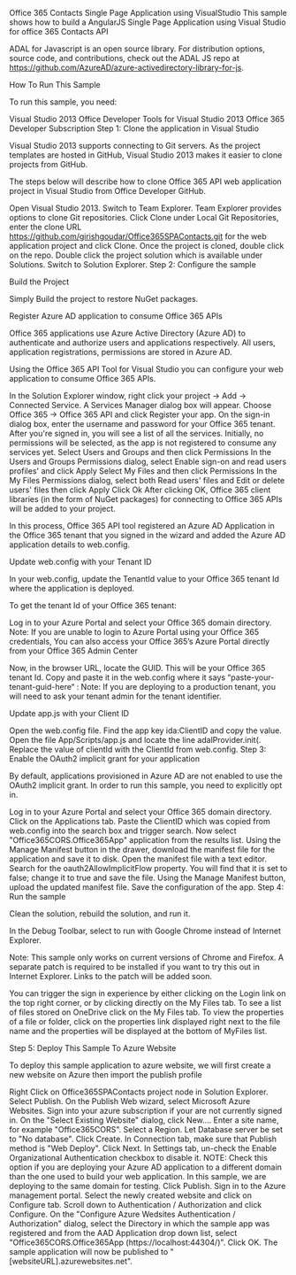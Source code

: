 Office 365 Contacts Single Page Application using VisualStudio
This sample shows how to build a AngularJS Single Page Application using Visual Studio for office 365 Contacts API 

ADAL for Javascript is an open source library. For distribution options, source code, and contributions, check out the ADAL JS repo at https://github.com/AzureAD/azure-activedirectory-library-for-js.

How To Run This Sample

To run this sample, you need:

Visual Studio 2013
Office Developer Tools for Visual Studio 2013
Office 365 Developer Subscription
Step 1: Clone the application in Visual Studio

Visual Studio 2013 supports connecting to Git servers. As the project templates are hosted in GitHub, Visual Studio 2013 makes it easier to clone projects from GitHub.

The steps below will describe how to clone Office 365 API web application project in Visual Studio from Office Developer GitHub.

Open Visual Studio 2013.
Switch to Team Explorer.
Team Explorer provides options to clone Git repositories.
Click Clone under Local Git Repositories, enter the clone URL https://github.com/girishgoudar/Office365SPAContacts.git for the web application project and click Clone.
Once the project is cloned, double click on the repo.
Double click the project solution which is available under Solutions.
Switch to Solution Explorer.
Step 2: Configure the sample

Build the Project

Simply Build the project to restore NuGet packages.

Register Azure AD application to consume Office 365 APIs

Office 365 applications use Azure Active Directory (Azure AD) to authenticate and authorize users and applications respectively. All users, application registrations, permissions are stored in Azure AD.

Using the Office 365 API Tool for Visual Studio you can configure your web application to consume Office 365 APIs.

In the Solution Explorer window, right click your project -> Add -> Connected Service.
A Services Manager dialog box will appear. Choose Office 365 -> Office 365 API and click Register your app.
On the sign-in dialog box, enter the username and password for your Office 365 tenant.
After you're signed in, you will see a list of all the services.
Initially, no permissions will be selected, as the app is not registered to consume any services yet.
Select Users and Groups and then click Permissions
In the Users and Groups Permissions dialog, select Enable sign-on and read users profiles' and click Apply
Select My Files and then click Permissions
In the My Files Permissions dialog, select both Read users' files and Edit or delete users' files then click Apply
Click Ok
After clicking OK, Office 365 client libraries (in the form of NuGet packages) for connecting to Office 365 APIs will be added to your project.

In this process, Office 365 API tool registered an Azure AD Application in the Office 365 tenant that you signed in the wizard and added the Azure AD application details to web.config.

Update web.config with your Tenant ID

In your web.config, update the TenantId value to your Office 365 tenant Id where the application is deployed.

To get the tenant Id of your Office 365 tenant:

Log in to your Azure Portal and select your Office 365 domain directory.
Note: If you are unable to login to Azure Portal using your Office 365 credentials, You can also access your Office 365’s Azure Portal directly from your Office 365 Admin Center

Now, in the browser URL, locate the GUID. This will be your Office 365 tenant Id.
Copy and paste it in the web.config where it says “paste-your-tenant-guid-here“ :
Note: If you are deploying to a production tenant, you will need to ask your tenant admin for the tenant identifier.

Update app.js with your Client ID

Open the web.config file.
Find the app key ida:ClientID and copy the value.
Open the file App/Scripts/app.js and locate the line adalProvider.init(.
Replace the value of clientId with the ClientId from web.config.
Step 3: Enable the OAuth2 implicit grant for your application

By default, applications provisioned in Azure AD are not enabled to use the OAuth2 implicit grant. In order to run this sample, you need to explicitly opt in.

Log in to your Azure Portal and select your Office 365 domain directory.
Click on the Applications tab.
Paste the ClientID which was copied from web.config into the search box and trigger search. Now select "Office365CORS.Office365App" application from the results list.
Using the Manage Manifest button in the drawer, download the manifest file for the application and save it to disk.
Open the manifest file with a text editor. Search for the oauth2AllowImplicitFlow property. You will find that it is set to false; change it to true and save the file.
Using the Manage Manifest button, upload the updated manifest file. Save the configuration of the app.
Step 4: Run the sample

Clean the solution, rebuild the solution, and run it.

In the Debug Toolbar, select to run with Google Chrome instead of Internet Explorer.

Note: This sample only works on current versions of Chrome and Firefox. A separate patch is required to be installed if you want to try this out in Internet Explorer. Links to the patch will be added soon.

You can trigger the sign in experience by either clicking on the Login link on the top right corner, or by clicking directly on the My Files tab. To see a list of files stored on OneDrive click on the My Files tab. To view the properties of a file or folder, click on the properties link displayed right next to the file name and the properties will be displayed at the bottom of MyFiles list.

Step 5: Deploy This Sample To Azure Website

To deploy this sample application to azure website, we will first create a new website on Azure then import the publish profile

Right Click on Office365SPAContacts project node in Solution Explorer.
Select Publish.
On the Publish Web wizard, select Microsoft Azure Websites.
Sign into your azure subscription if your are not currently signed in.
On the "Select Existing Website" dialog, click New....
Enter a site name, for example "Office365CORS".
Select a Region.
Let Database server be set to "No database".
Click Create.
In Connection tab, make sure that Publish method is "Web Deploy". Click Next.
In Settings tab, un-check the Enable Organizational Authentication checkbox to disable it.
NOTE: Check this option if you are deploying your Azure AD application to a different domain than the one used to build your web application. In this sample, we are deploying to the same domain for testing.
Click Publish.
Sign in to the Azure management portal.
Select the newly created website and click on Configure tab.
Scroll down to Authentication / Authorization and click Configure.
On the "Configure Azure Wedsites Authentication / Authorization" dialog, select the Directory in which the sample app was registered and from the AAD Application drop down list, select "Office365CORS.Office365App (https://localhost:44304/)". Click OK.
The sample application will now be published to "[websiteURL].azurewebsites.net".
